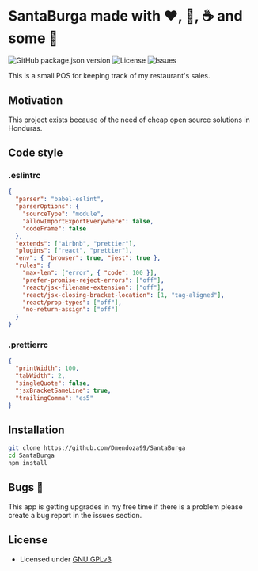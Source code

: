 # SantaBurga made with :heart:, :hamburger:, :coffee: and some :beer:

![GitHub package.json version](https://img.shields.io/github/package-json/v/Dmendoza99/SantaBurga) ![License](https://img.shields.io/github/license/Dmendoza99/SantaBurga.svg) ![Issues](https://img.shields.io/github/issues/Dmendoza99/SantaBurga.svg)

This is a small POS for keeping track of my restaurant's sales.

## Motivation

This project exists because of the need of cheap open source solutions in Honduras.

## Code style

### .eslintrc

```json
{
  "parser": "babel-eslint",
  "parserOptions": {
    "sourceType": "module",
    "allowImportExportEverywhere": false,
    "codeFrame": false
  },
  "extends": ["airbnb", "prettier"],
  "plugins": ["react", "prettier"],
  "env": { "browser": true, "jest": true },
  "rules": {
    "max-len": ["error", { "code": 100 }],
    "prefer-promise-reject-errors": ["off"],
    "react/jsx-filename-extension": ["off"],
    "react/jsx-closing-bracket-location": [1, "tag-aligned"],
    "react/prop-types": ["off"],
    "no-return-assign": ["off"]
  }
}
```

### .prettierrc

```json
{
  "printWidth": 100,
  "tabWidth": 2,
  "singleQuote": false,
  "jsxBracketSameLine": true,
  "trailingComma": "es5"
}
```

## Installation

```bash
git clone https://github.com/Dmendoza99/SantaBurga
cd SantaBurga
npm install
```

## Bugs 🐛

This app is getting upgrades in my free time if there is a problem please create a bug report in the issues section.

## License

- Licensed under [GNU GPLv3](https://github.com/Dmendoza99/SantaBurga/blob/master/LICENSE)
